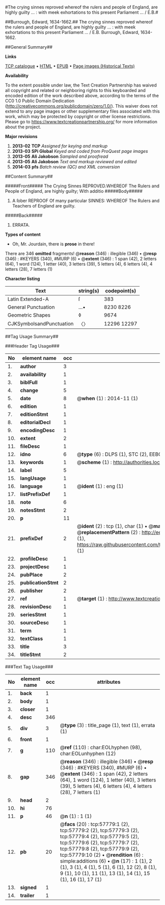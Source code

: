 #The crying sinnes reproved whereof the rulers and people of England, are highly guilty ... : with meek exhortations to this present Parliament ... / E.B.#

##Burrough, Edward, 1634-1662.##
The crying sinnes reproved whereof the rulers and people of England, are highly guilty ... : with meek exhortations to this present Parliament ... / E.B.
Burrough, Edward, 1634-1662.

##General Summary##

**Links**

[TCP catalogue](http://www.ota.ox.ac.uk/tcp/)  • 
[HTML](http://tei.it.ox.ac.uk/tcp/Texts-HTML/free/A30/A30513.html)  • 
[EPUB](http://tei.it.ox.ac.uk/tcp/Texts-EPUB/free/A30/A30513.epub) • 
[Page images (Historical Texts)](https://historicaltexts.jisc.ac.uk/eebo-12259407e)

**Availability**

To the extent possible under law, the Text Creation Partnership has waived all copyright and related or neighboring rights to this keyboarded and encoded edition of the work described above, according to the terms of the CC0 1.0 Public Domain Dedication (http://creativecommons.org/publicdomain/zero/1.0/). This waiver does not extend to any page images or other supplementary files associated with this work, which may be protected by copyright or other license restrictions. Please go to https://www.textcreationpartnership.org/ for more information about the project.

**Major revisions**

1. __2013-02__ __TCP__ *Assigned for keying and markup*
1. __2013-03__ __SPi Global__ *Keyed and coded from ProQuest page images*
1. __2013-05__ __Ali Jakobson__ *Sampled and proofread*
1. __2013-05__ __Ali Jakobson__ *Text and markup reviewed and edited*
1. __2014-03__ __pfs__ *Batch review (QC) and XML conversion*

##Content Summary##

#####Front#####
The Crying Sinnes REPROVED.WHEREOF The Rulers and People of England, are highly guilty; With additio
#####Body#####

1. A ſober REPROOF Of many particular SINNES: WHEREOF The Rulers and Teachers of England are guilty.

#####Back#####

1. ERRATA.

**Types of content**

  * Oh, Mr. Jourdain, there is **prose** in there!

There are 346 **omitted** fragments! 
 @__reason__ (346) : illegible (346)  •  @__resp__ (346) : #KEYERS (340), #MURP (6)  •  @__extent__ (346) : 1 span (42), 2 letters (64), 1 word (124), 1 letter (40), 3 letters (39), 5 letters (4), 6 letters (4), 4 letters (28), 7 letters (1)

**Character listing**


|Text|string(s)|codepoint(s)|
|---|---|---|
|Latin Extended-A|ſ|383|
|General Punctuation|…•|8230 8226|
|Geometric Shapes|◊|9674|
|CJKSymbolsandPunctuation|〈〉|12296 12297|

##Tag Usage Summary##

###Header Tag Usage###

|No|element name|occ|attributes|
|---|---|---|---|
|1.|__author__|3||
|2.|__availability__|1||
|3.|__biblFull__|1||
|4.|__change__|5||
|5.|__date__|8| @__when__ (1) : 2014-11 (1)|
|6.|__edition__|1||
|7.|__editionStmt__|1||
|8.|__editorialDecl__|1||
|9.|__encodingDesc__|1||
|10.|__extent__|2||
|11.|__fileDesc__|1||
|12.|__idno__|6| @__type__ (6) : DLPS (1), STC (2), EEBO-CITATION (1), OCLC (1), VID (1)|
|13.|__keywords__|1| @__scheme__ (1) : http://authorities.loc.gov/ (1)|
|14.|__label__|5||
|15.|__langUsage__|1||
|16.|__language__|1| @__ident__ (1) : eng (1)|
|17.|__listPrefixDef__|1||
|18.|__note__|6||
|19.|__notesStmt__|2||
|20.|__p__|11||
|21.|__prefixDef__|2| @__ident__ (2) : tcp (1), char (1)  •  @__matchPattern__ (2) : ([0-9\-]+):([0-9IVX]+) (1), (.+) (1)  •  @__replacementPattern__ (2) : http://eebo.chadwyck.com/downloadtiff?vid=$1&page=$2 (1), https://raw.githubusercontent.com/textcreationpartnership/Texts/master/tcpchars.xml#$1 (1)|
|22.|__profileDesc__|1||
|23.|__projectDesc__|1||
|24.|__pubPlace__|2||
|25.|__publicationStmt__|2||
|26.|__publisher__|2||
|27.|__ref__|1| @__target__ (1) : http://www.textcreationpartnership.org/docs/. (1)|
|28.|__revisionDesc__|1||
|29.|__seriesStmt__|1||
|30.|__sourceDesc__|1||
|31.|__term__|1||
|32.|__textClass__|1||
|33.|__title__|3||
|34.|__titleStmt__|2||


###Text Tag Usage###

|No|element name|occ|attributes|
|---|---|---|---|
|1.|__back__|1||
|2.|__body__|1||
|3.|__closer__|1||
|4.|__desc__|346||
|5.|__div__|3| @__type__ (3) : title_page (1), text (1), errata (1)|
|6.|__front__|1||
|7.|__g__|110| @__ref__ (110) : char:EOLhyphen (98), char:EOLunhyphen (12)|
|8.|__gap__|346| @__reason__ (346) : illegible (346)  •  @__resp__ (346) : #KEYERS (340), #MURP (6)  •  @__extent__ (346) : 1 span (42), 2 letters (64), 1 word (124), 1 letter (40), 3 letters (39), 5 letters (4), 6 letters (4), 4 letters (28), 7 letters (1)|
|9.|__head__|2||
|10.|__hi__|76||
|11.|__p__|46| @__n__ (1) : 1 (1)|
|12.|__pb__|20| @__facs__ (20) : tcp:57779:1 (2), tcp:57779:2 (2), tcp:57779:3 (2), tcp:57779:4 (2), tcp:57779:5 (2), tcp:57779:6 (2), tcp:57779:7 (2), tcp:57779:8 (2), tcp:57779:9 (2), tcp:57779:10 (2)  •  @__rendition__ (6) : simple:additions (6)  •  @__n__ (17) : 1 (1), 2 (1), 3 (1), 4 (1), 5 (1), 6 (1), 12 (2), 8 (1), 9 (1), 10 (1), 11 (1), 13 (1), 14 (1), 15 (1), 16 (1), 17 (1)|
|13.|__signed__|1||
|14.|__trailer__|1||

